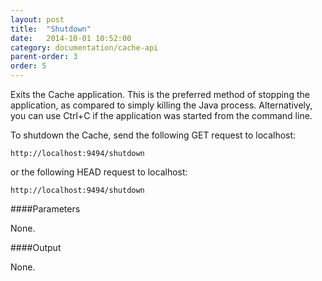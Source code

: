 ```yaml
---
layout: post
title:  "Shutdown"
date:   2014-10-01 10:52:00
category: documentation/cache-api
parent-order: 3
order: 5
---
```


Exits the Cache application. This is the preferred method of stopping the application, as compared to simply killing the Java process. 
Alternatively, you can use Ctrl+C if the application was started from the command line.

To shutdown the Cache, send the following GET request to localhost:

`http://localhost:9494/shutdown`

or the following HEAD request to localhost:

`http://localhost:9494/shutdown`

####Parameters

None.


####Output

None.